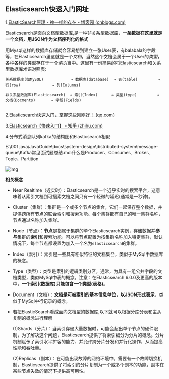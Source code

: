 ## Elasticsearch快速入门网址

1.[ElasticSearch原理 - 神一样的存在 - 博客园 (cnblogs.com)](https://www.cnblogs.com/dreamroute/p/8484457.html)

Elasticsearch是面向文档型数据库,是一种非关系型数据库，**一条数据在这里就是一个文档，用JSON作为文档序列化的格式**

用Mysql这样的数据库存储就会容易想到建立一张User表，有balabala的字段等，在Elasticsearch里这就是一个*文档*，当然这个文档会属于一个User的*类型*，各种各样的类型存在于一个*索引*当中。这里有一份简易的将Elasticsearch和关系型数据库术语对照表:

```
关系数据库(如MySQL)            ⇒ 数据库(database)  ⇒ 表(table)         ⇒ 行(row)              ⇒ 列(Columns)

非关系型数据库(Elasticsearch)	⇒ 索引(Index)   	 ⇒ 类型(type)         ⇒ 文档(Docments)       ⇒ 字段(Fields)  
```

## 

2.[Elasticsearch快速入门，掌握这些刚刚好！ (qq.com)](https://mp.weixin.qq.com/s/cohWZy_eUOUqbmUxhXzzNA)

3.[Elasticsearch【快速入门】 - 知乎 (zhihu.com)](https://zhuanlan.zhihu.com/p/54384152)

4.分布式消息队列kafka的结构图和Elasticsearch相似

E:\001 java\JavaGuide\docs\system-design\distributed-system\message-queue\Kafka常见面试题总结.md:什么是Producer、Consumer、Broker、Topic、Partition

![img](https://upload-images.jianshu.io/upload_images/6563032-cd20bbd6d4c5a400.png?imageMogr2/auto-orient/strip|imageView2/2/w/955/format/webp)

**相关概念**

-   Near Realtime（近实时）：Elasticsearch是一个近乎实时的搜索平台，这意味着从索引文档到可搜索文档之间只有一个轻微的延迟(通常是一秒钟)。

-   Cluster（集群）：集群是一个或多个节点的集合，它们一起保存整个数据，并提供跨所有节点的联合索引和搜索功能。每个集群都有自己的唯一集群名称，节点通过名称加入集群。

-   Node（节点）：**节点**是指属于集群的单个Elasticsearch实例，存储数据并**参与**集群的**索引**和搜索功能。可以将节点配置为按集群名称加入特定集群，默认情况下，每个节点都设置为加入一个名为`elasticsearch`的集群。

-   Index（索引）：索引是一些具有相似特征的文档集合，类似于MySql中数据库的概念。

-   Type（类型）：类型是索引的逻辑类别分区，通常，为具有一组公共字段的文档类型，类似MySql中表的概念。注意：在Elasticsearch 6.0.0及更高的版本中，**一个索引(数据库)只能包含一个类型(表格)**。

-   Document（文档）：**文档是可被索引的基本信息单位，以JSON形式表示**，类似于MySql中行记录的概念。

-   若把ElasticSearch看成面向文档型的数据库,以下就可以根据分库分表和主从复制的概念进行理解

    (1)Shards（分片）：当索引存储大量数据时，可能会超出单个节点的硬件限制，为了解决这个问题，Elasticsearch提供了将索引细分为分片的概念。分片机制赋予了索引水平扩容的能力、并允许跨分片分发和并行化操作，从而提高性能和吞吐量。

    (2)Replicas（副本）：在可能出现故障的网络环境中，需要有一个故障切换机制，Elasticsearch提供了将索引的分片复制为一个或多个副本的功能，副本在某些节点失效的情况下提供高可用性。

## 
